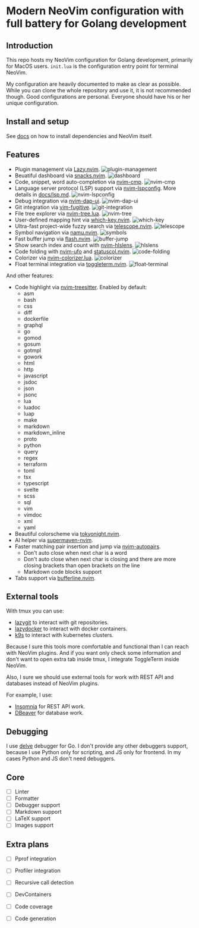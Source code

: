 # Modern NeoVim configuration with full battery for Golang development

## Introduction

This repo hosts my NeoVim configuration for Golang development, primarily for MacOS users.
`init.lua` is the configuration entry point for terminal NeoVim.

My configuration are heavily documented to make as clear as possible.
While you can clone the whole repository and use it, it is not recommended though.
Good configurations are personal.
Everyone should have his or her unique configuration.

## Install and setup

See [docs](docs/README.md) on how to install dependencies and NeoVim itself.

## Features

- Plugin management via [Lazy.nvim](https://github.com/folke/lazy.nvim).
    ![plugin-management](assets/plugin-management.png)
- Beuatiful dashboard via [snacks.nvim](https://github.com/folke/snacks.nvim).
    ![dashboard](assets/dashboard.png)
- Code, snippet, word auto-completion via [nvim-cmp](https://github.com/hrsh7th/nvim-cmp).
    ![nvim-cmp](assets/nvim-cmp.png)
- Language server protocol (LSP) support via [nvim-lspconfig](https://github.com/neovim/nvim-lspconfig).
    More details in [docs/lsp.md](docs/lsp.md).
    ![nvim-lspconfig](assets/nvim-lspconfig.png)
- Debug integration via [nvim-dap-ui](https://github.com/rcarriga/nvim-dap-ui).
    ![nvim-dap-ui](assets/nvim-dap-ui.png)
- Git integration via [vim-fugitive](https://github.com/tpope/vim-fugitive).
    ![git-integration](assets/git-integration.png)
- File tree explorer via [nvim-tree.lua](https://github.com/kyazdani42/nvim-tree.lua).
    ![nvim-tree](assets/nvim-tree.png)
- User-defined mapping hint via [which-key.nvim](https://github.com/folke/which-key.nvim).
    ![which-key](assets/which-key.png)
- Ultra-fast project-wide fuzzy search via [telescope.nvim](https://github.com/nvim-telescope/telescope.nvim).
    ![telescope](assets/telescope.png)
- Symbol navigation via [namu.nvim](https://github.com/bassamsdata/namu.nvim).
    ![symbols](assets/symbols.png)
- Fast buffer jump via [flash.nvim](https://github.com/folke/flash.nvim).
    ![buffer-jump](assets/buffer-jump.png)
- Show search index and count with [nvim-hlslens](https://github.com/kevinhwang91/nvim-hlslens).
    ![hlslens](assets/hlslens.png)
- Code folding with [nvim-ufo](https://github.com/kevinhwang91/nvim-ufo) and [statuscol.nvim](https://github.com/kdheepak/statuscol.nvim).
    ![code-folding](assets/code-folding.png)
- Colorizer via [nvim-colorizer.lua](https://github.com/norcalli/nvim-colorizer.lua).
    ![colorizer](assets/colorizer.png)
- Float terminal integration via [toggleterm.nvim](https://github.com/akinsho/toggleterm.nvim).
    ![float-terminal](assets/float-terminal.png)

And other features:

- Code highlight via [nvim-treesitter](https://github.com/nvim-treesitter/nvim-treesitter).
    Enabled by default: 
    - asm
    - bash
    - css
    - diff
    - dockerfile
    - graphql
    - go
    - gomod
    - gosum
    - gotmpl
    - gowork
    - html
    - http
    - javascript
    - jsdoc
    - json
    - jsonc
    - lua
    - luadoc
    - luap
    - make
    - markdown
    - markdown_inline
    - proto
    - python
    - query
    - regex
    - terraform
    - toml
    - tsx
    - typescript
    - svelte
    - scss
    - sql
    - vim
    - vimdoc
    - xml
    - yaml
- Beautiful colorscheme via [tokyonight.nvim](https://github.com/folke/tokyonight.nvim).
- AI helper via [supermaven-nvim](https://github.com/supermamon/supermaven-nvim).
- Faster matching pair insertion and jump via [nvim-autopairs](https://github.com/windwp/nvim-autopairs).
    - Don't auto close when next char is a word
    - Don't auto close when next char is closing and there are more closing brackets than open brackets on the line
    - Markdown code blocks support
- Tabs support via [bufferline.nvim](https://github.com/akinsho/bufferline.nvim).

## External tools

With tmux you can use:

- [lazygit](https://github.com/jesseduffield/lazygit) to interact with git repositories.
- [lazydocker](https://github.com/jesseduffield/lazydocker) to interact with docker containers.
- [k9s](https://github.com/derailed/k9s) to interact with kubernetes clusters.

Because I sure this tools more comfortable and functional than I can reach with NeoVim plugins.
And if you want only check some information and don't want to open extra tab inside tmux, I integrate ToggleTerm inside NeoVim.

Also, I sure we should use external tools for work with REST API and databases instead of NeoVim plugins.

For example, I use:

- [Insomnia](https://insomnia.rest/) for REST API work.
- [DBeaver](https://dbeaver.io/) for database work.

## Debugging

I use [delve](https://github.com/go-delve/delve) debugger for Go.
I don't provide any other debuggers support, because I use Python only for scripting, and JS only for frontend.
In my cases Python and JS don't need debuggers.

## Core

- [ ] Linter
- [ ] Formatter
- [ ] Debugger support
- [ ] Markdown support
- [ ] LaTeX support
- [ ] Images support

## Extra plans

- [ ] Pprof integration
- [ ] Profiler integration
- [ ] Recursive call detection
- [ ] DevContainers
- [ ] Code coverage
- [ ] Code generation

